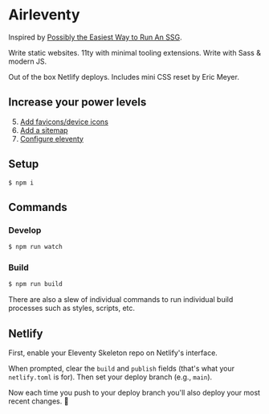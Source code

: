 # Airleventy

Inspired by [Possibly the Easiest Way to Run An SSG](https://css-tricks.com/possibly-the-easiest-way-to-run-an-ssg/).

Write static websites. 11ty with minimal tooling extensions. Write with Sass & modern JS.

Out of the box Netlify deploys. Includes mini CSS reset by Eric Meyer.

## Increase your power levels

5. [Add favicons/device icons](https://www.favicon-generator.org/)
6. [Add a sitemap](https://developers.google.com/search/docs/advanced/sitemaps/build-sitemap)
7. [Configure eleventy](https://www.11ty.dev/docs/watch-serve/)

## Setup

```shell
$ npm i
```

## Commands

### Develop

```sh
$ npm run watch
```

### Build

```sh
$ npm run build
```

There are also a slew of individual commands to run individual build processes such as styles, scripts, etc.

## Netlify

First, enable your Eleventy Skeleton repo on Netlify's interface.

When prompted, clear the `build` and `publish` fields (that's what your `netlify.toml` is for). Then set your deploy branch (e.g., `main`).

Now each time you push to your deploy branch you'll also deploy your most recent changes. 🎉
